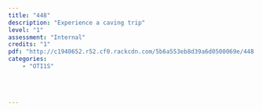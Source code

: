 ```yaml
---
title: "448"
description: "Experience a caving trip"
level: "1"
assessment: "Internal"
credits: "1"
pdf: "http://c1940652.r52.cf0.rackcdn.com/5b6a553eb8d39a6d0500069e/448.pdf"
categories:
    - "OTI1S"
    
    
    
    
---
```

